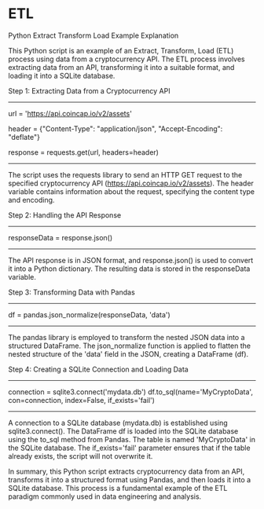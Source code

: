 # ETL


Python Extract Transform Load Example Explanation

This Python script is an example of an Extract, Transform, Load (ETL) process using data from a cryptocurrency API. The ETL process involves extracting data from an API, transforming it into a suitable format, and loading it into a SQLite database.

Step 1: Extracting Data from a Cryptocurrency API

________________________
url = 'https://api.coincap.io/v2/assets' 

header = {"Content-Type": "application/json", "Accept-Encoding": "deflate"}

response = requests.get(url, headers=header)
________________________

The script uses the requests library to send an HTTP GET request to the specified cryptocurrency API (https://api.coincap.io/v2/assets).
The header variable contains information about the request, specifying the content type and encoding.


Step 2: Handling the API Response

________________________
responseData = response.json()
________________________


The API response is in JSON format, and response.json() is used to convert it into a Python dictionary.
The resulting data is stored in the responseData variable.


Step 3: Transforming Data with Pandas

________________________
df = pandas.json_normalize(responseData, 'data')
________________________

The pandas library is employed to transform the nested JSON data into a structured DataFrame.
The json_normalize function is applied to flatten the nested structure of the 'data' field in the JSON, creating a DataFrame (df).


Step 4: Creating a SQLite Connection and Loading Data

________________________
connection = sqlite3.connect('mydata.db')
df.to_sql(name='MyCryptoData', con=connection, index=False, if_exists='fail')
________________________

A connection to a SQLite database (mydata.db) is established using sqlite3.connect().
The DataFrame df is loaded into the SQLite database using the to_sql method from Pandas.
The table is named 'MyCryptoData' in the SQLite database.
The if_exists='fail' parameter ensures that if the table already exists, the script will not overwrite it.


In summary, this Python script extracts cryptocurrency data from an API, transforms it into a structured format using Pandas, and then loads it into a SQLite database. This process is a fundamental example of the ETL paradigm commonly used in data engineering and analysis.
